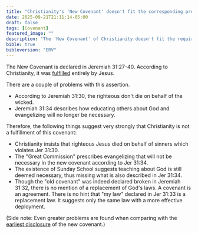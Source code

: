 ```yaml
---
title: "Christianity's 'New Covenant' doesn't fit the corresponding prophecy."
date: 2025-09-21T21:11:14-05:00
draft: false
tags: [Covenant]
featured_image: ""
description: "The 'New Covenant' of Christianity doesn't fit the requirements specified in Jeremiah. Christianity's version requires vicarious atonement, a change in the law, continuing education, and evangelizing, all of which Jeremiah says are NOT appropriate. How can Christianity flippantly excuse itself from the prophetic requirements?"
bible: true
bibleversion: "ERV"
---
```


The New Covenant is declared in Jeremiah 31:27-40.  According to Christianity, it was [fulfilled](https://soh.church/what-is-the-new-covenant/) entirely by Jesus.

There are a couple of problems with this assertion. 

- According to Jeremiah 31:30, the righteous don't die on behalf of the wicked. 
- Jeremiah 31:34 describes how educating others about God and evangelizing will no longer be necessary. 

Therefore, the following things suggest very strongly that Christianity is not a fulfillment of this covenant:

- Christianity insists that righteous Jesus died on behalf of sinners which violates Jer 31:30.
- The "Great Commission" prescribes evangelizing that will not be necessary in the new covenant according to Jer 31:34.
- The existence of Sunday School suggests teaching about God is still deemed necessary, thus missing what is also described in Jer 31:34.
- Though the "old covenant" was indeed declared broken in Jeremiah 31:32, there is no mention of a replacement of God's laws.  A covenant is an agreement. There is no hint that "my law" declared in Jer 31:33 is a replacement law. It suggests only the same law with a more effective deployment.

(Side note: Even greater problems are found when comparing with the [earliest disclosure](./../new-covenant-originates-deu-30) of the new covenant.)
